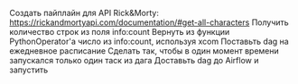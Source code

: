 Создать пайплайн для API Rick&Morty: https://rickandmortyapi.com/documentation/#get-all-characters
Получить количество строк из поля info:count
Вернуть из функции PythonOperator'а число из info:count, используя xcom
Поставьть dag на ежедневное расписание
Сделать так, чтобы в один момент времени запускался только один таск из дага
Доставьть dag до Airflow и запустить